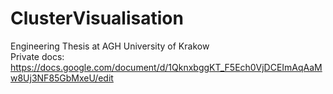 # ClusterVisualisation
Engineering Thesis at AGH University of Krakow  
Private docs:  
https://docs.google.com/document/d/1QknxbggKT_F5Ech0VjDCEImAqAaMw8Uj3NF85GbMxeU/edit
